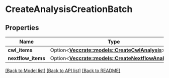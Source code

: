 # CreateAnalysisCreationBatch

## Properties

Name | Type | Description | Notes
------------ | ------------- | ------------- | -------------
**cwl_items** | Option<[**Vec<crate::models::CreateCwlAnalysis>**](CreateCwlAnalysis.md)> |  | [optional]
**nextflow_items** | Option<[**Vec<crate::models::CreateNextflowAnalysis>**](CreateNextflowAnalysis.md)> |  | [optional]

[[Back to Model list]](../README.md#documentation-for-models) [[Back to API list]](../README.md#documentation-for-api-endpoints) [[Back to README]](../README.md)


